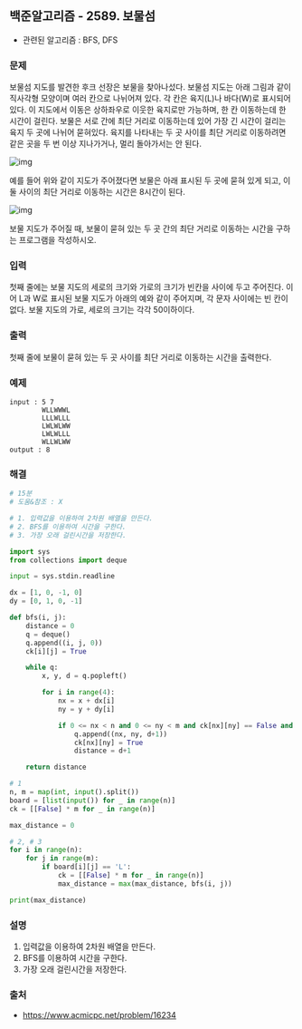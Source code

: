 ## 백준알고리즘 - 2589. 보물섬

- 관련된 알고리즘 : BFS, DFS

### 문제

보물섬 지도를 발견한 후크 선장은 보물을 찾아나섰다. 보물섬 지도는 아래 그림과 같이 직사각형 모양이며 여러 칸으로 나뉘어져 있다. 각 칸은 육지(L)나 바다(W)로 표시되어 있다. 이 지도에서 이동은 상하좌우로 이웃한 육지로만 가능하며, 한 칸 이동하는데 한 시간이 걸린다. 보물은 서로 간에 최단 거리로 이동하는데 있어 가장 긴 시간이 걸리는 육지 두 곳에 나뉘어 묻혀있다. 육지를 나타내는 두 곳 사이를 최단 거리로 이동하려면 같은 곳을 두 번 이상 지나가거나, 멀리 돌아가서는 안 된다.

![img](https://www.acmicpc.net/upload/images/c1bYIsKpI6m317EAx.jpg)

예를 들어 위와 같이 지도가 주어졌다면 보물은 아래 표시된 두 곳에 묻혀 있게 되고, 이 둘 사이의 최단 거리로 이동하는 시간은 8시간이 된다.

![img](https://www.acmicpc.net/upload/images/XqDkWCRUWbzZ.jpg)

보물 지도가 주어질 때, 보물이 묻혀 있는 두 곳 간의 최단 거리로 이동하는 시간을 구하는 프로그램을 작성하시오.

### 입력

첫째 줄에는 보물 지도의 세로의 크기와 가로의 크기가 빈칸을 사이에 두고 주어진다. 이어 L과 W로 표시된 보물 지도가 아래의 예와 같이 주어지며, 각 문자 사이에는 빈 칸이 없다. 보물 지도의 가로, 세로의 크기는 각각 50이하이다.

### 출력

첫째 줄에 보물이 묻혀 있는 두 곳 사이를 최단 거리로 이동하는 시간을 출력한다.

### 예제

```
input : 5 7
        WLLWWWL
        LLLWLLL
        LWLWLWW
        LWLWLLL
        WLLWLWW
output : 8
```

### 해결

```python
# 15분
# 도움&참조 : X

# 1. 입력값을 이용하여 2차원 배열을 만든다.
# 2. BFS를 이용하여 시간을 구한다.
# 3. 가장 오래 걸린시간을 저장한다.

import sys
from collections import deque

input = sys.stdin.readline

dx = [1, 0, -1, 0]
dy = [0, 1, 0, -1]

def bfs(i, j):
    distance = 0
    q = deque()
    q.append((i, j, 0))
    ck[i][j] = True

    while q:
        x, y, d = q.popleft()

        for i in range(4):
            nx = x + dx[i]
            ny = y + dy[i]

            if 0 <= nx < n and 0 <= ny < m and ck[nx][ny] == False and board[nx][ny] == 'L':
                q.append((nx, ny, d+1))
                ck[nx][ny] = True
                distance = d+1

    return distance

# 1
n, m = map(int, input().split())
board = [list(input()) for _ in range(n)]
ck = [[False] * m for _ in range(n)]

max_distance = 0

# 2, # 3
for i in range(n):
    for j in range(m):
        if board[i][j] == 'L':
            ck = [[False] * m for _ in range(n)]
            max_distance = max(max_distance, bfs(i, j))

print(max_distance)
```

### 설명

1. 입력값을 이용하여 2차원 배열을 만든다.
2. BFS를 이용하여 시간을 구한다.
3. 가장 오래 걸린시간을 저장한다.

### 출처

- https://www.acmicpc.net/problem/16234
